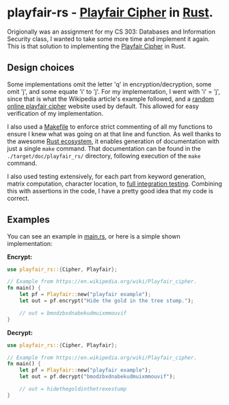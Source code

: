 # playfair-rs - [Playfair Cipher](https://en.wikipedia.org/wiki/Playfair_cipher) in [Rust](https://www.rust-lang.org/).
Origionally was an assignment for my CS 303: Databases and Information Security class, 
I wanted to take some more time and implement it again. This is that solution to implementing
the [Playfair Cipher](https://en.wikipedia.org/wiki/Playfair_cipher) in Rust.

## Design choices
Some implementations omit the letter 'q' in encryption/decryption, some omit 'j', and 
some equate 'i' to 'j'. For my implementation, I went with 'i' = 'j', since that is 
what the Wikipedia article's example followed, and a [random online playfair cipher](https://www.boxentriq.com/code-breaking/playfair-cipher)
website used by default. This allowed for easy verification of my implementation.

I also used a [Makefile](Makefile) to enforce strict commenting of all my functions 
to ensure I knew what was going on at that line and function. As well thanks to the awesome
[Rust ecosystem](https://www.rust-lang.org/tools), it enables generation of documentation
with just a single `make` command. That documentation can be found in the `./target/doc/playfair_rs/`
directory, following execution of the `make` command.

I also used testing extensively, for each part from keyword generation, matrix computation, 
character location, to [full integration testing](./tests/playfair_tests.rs). Combining this
with assertions in the code, I have a pretty good idea that my code is correct.

## Examples
You can see an example in [main.rs](./src/main.rs), or here is a simple shown implementation:

**Encrypt:**
```rust
use playfair_rs::{Cipher, Playfair};

// Example from https://en.wikipedia.org/wiki/Playfair_cipher.
fn main() {
    let pf = Playfair::new("playfair example");
    let out = pf.encrypt("Hide the gold in the tree stump.");

    // out = bmodzbxdnabekudmuixmmouvif
}
```

**Decrypt:**
```rust
use playfair_rs::{Cipher, Playfair};

// Example from https://en.wikipedia.org/wiki/Playfair_cipher.
fn main() {
    let pf = Playfair::new("playfair example");
    let out = pf.decrypt("bmodzbxdnabekudmuixmmouvif");

    // out = hidethegoldinthetrexestump
}
```
